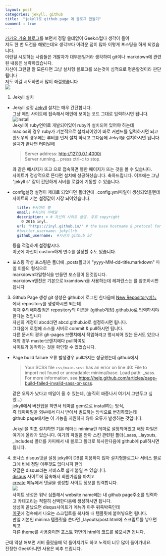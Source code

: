 ```yaml
---
layout: post
categories: jekyll, github
title:  "jekyll로 github page 에 블로그 만들기"
comment : true
---
```


[카카오 기술 블로그](http://tech.kakao.com/2016/07/07/tech-blog-story/)를 보면서 정말 쓸데없이 Geek스럽다 생각이 들어<br/>
저도 한 번 도전을 해봤는데요 생각보다 어려운 점이 많아 이렇게 포스팅을 하게 되었습니다.<br/>
이런걸 시도하는 사람들은 개발자가 대부분일거라 생각하여 git이나 markdown에 관련된 내용은 생략하겠습니다.<br/>
자신이 그런걸 잘 모른다면 그냥 설치형 블로그를 쓰는것이 심적으로 평온할것이라 판단됩니다 <br/>
저도 이걸 시도하면서 많이 좌절했습니다<br/>
![](http://jjalbox.com/_data/jjalbox/2015/03/92_55169f19d5d14_1833.jpg)

1. Jekyll 설치
  * Jekyll 설정
    [Jekyll]() 설치는 매우 간단합니다.<br/>
    그냥 메인 사이트에 접속해서 메인에 보이는 코드 그대로 입력하시면 됩니다.<br/>
    ![install]({{site.url}}assets/imgs/jekyll1.png)<br/>
    Jekyll이 ruby언어로 개발되어있어 ruby가 설치되어 있어야 하는데<br/>
    mac os의 경우 ruby가 기본적으로 설치되어있어 바로 커맨드를 입력하시면 되고<br/>
    윈도우의 경우에는 루비를 먼저 설치 하시고 그다음에 Jekyll을 설치하시면 됩니다.<br/>
    설치가 끝나면 터미널에<br/>
    
    > Server address: http://127.0.0.1:4000/ <br/>
    > Server running... press ctrl-c to stop.<br/>
        
    와 같은 메시지가 뜨고 [](http://localhost:4000/) 으로 접속하면 휑한 페이지가 뜨는 것을 볼 수 있습니다.<br/>
    사이트가 정상적으로 뜬다면 설치에 성공하셨습니다. 축하드립니다.
    이후에는 그냥 "jekyll s" 같이 간단하게 서버를 로컬에 기동할 수 있습니다.
  * config설정
    설정이 제대로 되었다면 폴더안에 _config.yml파일이 생성되었을텐데 사이트의 기본 설정값이 저장 되어있습니다.
    ```yml
      title: #사이트 명
      email: #자신의 이메일
      description: > # 자신의 사이트 설명. 주로 copyright
        © 2016 inyl.
      url: "https://inyl.github.io/" # the base hostname & protocol for your site
      #twitter_username: jekyllrb
      github_username:  #자신의 github id
    ```
    
    등을 적절하게 설정합시다.<br/>
    이곳에 자신이 custom하게 변수를 설정할 수도 있습니다.
  * 포스팅 작성
    포스팅은 폴더에 _posts폴더에 "yyyy-MM-dd-title.markdown" 파일 이름의 형식으로<br/>
    markdown파일형식을 만들면 포스팅이 된것입니다.<br/>
    markdown엔진은 기본으로 kramdown을 사용하는데 레퍼런스는 [](http://kramdown.gettalong.org/quickref.html)를 참조하시면 됩니다
        
3. Github Page 생성
  git 생성은 github에 로그인 한다음에 [New Repository메뉴](https://github.com/new) 에서 repository를 생성하시면 되는데<br/>
  이때 주의해야할점은 repository의 이름을 {github계정}.github.io로 입력하셔야 한다는 것입니다<br/>
  자신의 계정이 abcd라면 abcd.github.io로 설정하시면 됩니다.<br/>
  그다음에 로컬에 소스를 서버로 commit & pull하시면 됩니다.<br/>
  다른 문서의 경우 gh-pages 브랜치에서 작업하라고 명시되어 있는 문서도 있으나 저의 경우 master브랜치에다 pull하여도<br/>
  사이트가 동작하는 것을 확인할 수 있었습니다.
  * Page build failure 오류 발생경우
    pull까지는 성공했는데 github에서<br/>
      
    > Your SCSS file `css/main.scss` has an error on line 40: File to import not found or unreadable: minima/base. Load path: _sass. For more information, see https://help.github.com/articles/page-build-failed-invalid-sass-or-scss.
        
    같은 오류가 났다고 메일이 올 수 있는데, (솔직히 짜증나서 여기서 그만두고 싶었...)<br/>
    jekyll에서 버전업을 하면서 테마를 gem으로 install하는 방식, <br/>
    즉 테마파일을 외부에서 다시 받아서 빌드하는 방식으로 변경하였는데<br/>
    github page에서는 이 기능을 지원하지 않아 오류가 발생하는 것입니다.<br>
        
    Jekyll을 최초 설치하면 기본 테마는 minima란 테마로 설정되어있고 해당 파일은<br/>
    [](https://github.com/jekyll/minima) 여기에 올라가 있습니다.
    여기의 파일을 받아 스킨 관련된 폴더(_sass, _layouts, _includes) 폴더를 카피해서 내 블로그 폴더로 복사한다음에 github에 pull하시면 됩니다.

4. 뽀나스 disqus댓글 설정
  jekyll이 DB를 이용하지 않아 설치형블로그나 서비스 블로그에 비해 정말 아무것도 없다시피 한데<br/>
  댓글은 disqus라는 서비스로 쉽게 붙일 수 있습니다.<br/>
  [disqus](https://disqus.com) 사이트에 접속해서 회원가입을 마치고<br/> 
  [create](https://disqus.com/admin/create/) 메뉴에서 댓글을 생성할 사이트 정보를 입력합니다.<br/>
  ![]({{site.url}}assets/imgs/jekyll2.png) <br/>
  사이트 생성은 워낙 심플해서 website name에는 내 github page주소를 입력하고 카테고리는 적절히 선택한다음에 생성하시면 됩니다.<br/>
  생성이 끝났으면 disqus사이트가 메뉴가 아주 뒤죽박죽인데<br/>
  [이곳](https://disqus.com/admin/install/platforms/universalcode/)에 접속해서 나오는 스크립트를 복사해 내 템플릿에 붙여넣으면 됩니다.<br/>
  만일 기본인 minima 템플릿을 쓴다면 _layouts/post.html에 스크립트를 넣으면 되고<br/>
  다른 theme를 사용중이면 포스트 화면의 html에 코드를 넣으시면 됩니다.
    
근데 막상 해보면 서버 올렸을때 막 틀어지기도 하고 노력이 너무 많이 들어가네요.<br/>
진정한 Geek아니면 사용은 비추 드립니다.